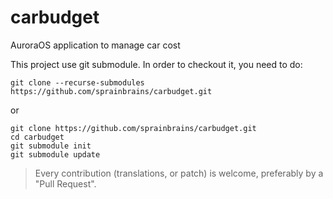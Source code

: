 carbudget
=========

AuroraOS application to manage car cost

This project use git submodule.
In order to checkout it, you need to do:

```
git clone --recurse-submodules https://github.com/sprainbrains/carbudget.git
```
or
```
git clone https://github.com/sprainbrains/carbudget.git
cd carbudget
git submodule init
git submodule update
```

> Every contribution (translations, or patch) is welcome, preferably by a "Pull Request".

